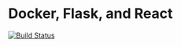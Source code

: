 # Docker, Flask, and React

[![Build Status](https://travis-ci.org/wetals/testdriven-app.svg?branch=master)](https://travis-ci.org/wetals/testdriven-app)